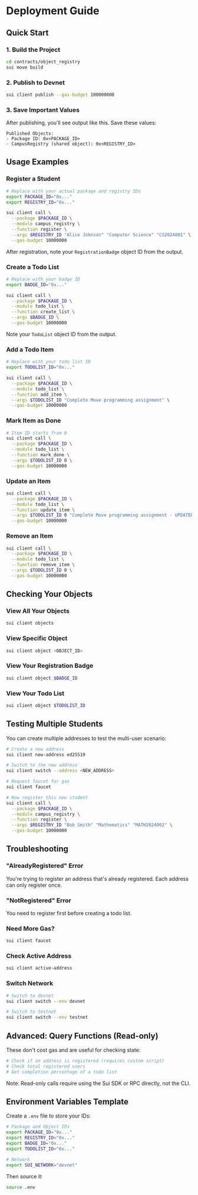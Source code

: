 # Deployment Guide

## Quick Start

### 1. Build the Project

```bash
cd contracts/object_registry
sui move build
```

### 2. Publish to Devnet

```bash
sui client publish --gas-budget 100000000
```

### 3. Save Important Values

After publishing, you'll see output like this. Save these values:

```
Published Objects:
- Package ID: 0x<PACKAGE_ID>
- CampusRegistry (shared object): 0x<REGISTRY_ID>
```

## Usage Examples

### Register a Student

```bash
# Replace with your actual package and registry IDs
export PACKAGE_ID="0x..."
export REGISTRY_ID="0x..."

sui client call \
  --package $PACKAGE_ID \
  --module campus_registry \
  --function register \
  --args $REGISTRY_ID "Alice Johnson" "Computer Science" "CS2024001" \
  --gas-budget 10000000
```

After registration, note your `RegistrationBadge` object ID from the output.

### Create a Todo List

```bash
# Replace with your badge ID
export BADGE_ID="0x..."

sui client call \
  --package $PACKAGE_ID \
  --module todo_list \
  --function create_list \
  --args $BADGE_ID \
  --gas-budget 10000000
```

Note your `TodoList` object ID from the output.

### Add a Todo Item

```bash
# Replace with your todo list ID
export TODOLIST_ID="0x..."

sui client call \
  --package $PACKAGE_ID \
  --module todo_list \
  --function add_item \
  --args $TODOLIST_ID "Complete Move programming assignment" \
  --gas-budget 10000000
```

### Mark Item as Done

```bash
# Item ID starts from 0
sui client call \
  --package $PACKAGE_ID \
  --module todo_list \
  --function mark_done \
  --args $TODOLIST_ID 0 \
  --gas-budget 10000000
```

### Update an Item

```bash
sui client call \
  --package $PACKAGE_ID \
  --module todo_list \
  --function update_item \
  --args $TODOLIST_ID 0 "Complete Move programming assignment - UPDATED" \
  --gas-budget 10000000
```

### Remove an Item

```bash
sui client call \
  --package $PACKAGE_ID \
  --module todo_list \
  --function remove_item \
  --args $TODOLIST_ID 0 \
  --gas-budget 10000000
```

## Checking Your Objects

### View All Your Objects

```bash
sui client objects
```

### View Specific Object

```bash
sui client object <OBJECT_ID>
```

### View Your Registration Badge

```bash
sui client object $BADGE_ID
```

### View Your Todo List

```bash
sui client object $TODOLIST_ID
```

## Testing Multiple Students

You can create multiple addresses to test the multi-user scenario:

```bash
# Create a new address
sui client new-address ed25519

# Switch to the new address
sui client switch --address <NEW_ADDRESS>

# Request faucet for gas
sui client faucet

# Now register this new student
sui client call \
  --package $PACKAGE_ID \
  --module campus_registry \
  --function register \
  --args $REGISTRY_ID "Bob Smith" "Mathematics" "MATH2024002" \
  --gas-budget 10000000
```

## Troubleshooting

### "AlreadyRegistered" Error

You're trying to register an address that's already registered. Each address can only register once.

### "NotRegistered" Error

You need to register first before creating a todo list.

### Need More Gas?

```bash
sui client faucet
```

### Check Active Address

```bash
sui client active-address
```

### Switch Network

```bash
# Switch to devnet
sui client switch --env devnet

# Switch to testnet
sui client switch --env testnet
```

## Advanced: Query Functions (Read-only)

These don't cost gas and are useful for checking state:

```bash
# Check if an address is registered (requires custom script)
# Check total registered users
# Get completion percentage of a todo list
```

Note: Read-only calls require using the Sui SDK or RPC directly, not the CLI.

## Environment Variables Template

Create a `.env` file to store your IDs:

```bash
# Package and Object IDs
export PACKAGE_ID="0x..."
export REGISTRY_ID="0x..."
export BADGE_ID="0x..."
export TODOLIST_ID="0x..."

# Network
export SUI_NETWORK="devnet"
```

Then source it:

```bash
source .env
```
